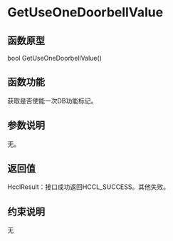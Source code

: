 # GetUseOneDoorbellValue 

## 函数原型<a name="zh-cn_topic_0000001929459318_section8152mcpsimp"></a>

bool GetUseOneDoorbellValue\(\)

## 函数功能<a name="zh-cn_topic_0000001929459318_section8155mcpsimp"></a>

获取是否使能一次DB功能标记。

## 参数说明<a name="zh-cn_topic_0000001929459318_section8158mcpsimp"></a>

无。

## 返回值<a name="zh-cn_topic_0000001929459318_section8161mcpsimp"></a>

HcclResult：接口成功返回HCCL\_SUCCESS。其他失败。

## 约束说明<a name="zh-cn_topic_0000001929459318_section8164mcpsimp"></a>

无


